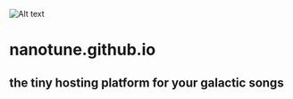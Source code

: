 ![Alt text](../static/huddle/img/NanoTune.png?raw=true "NanoTune")

# nanotune.github.io

## the tiny hosting platform for your galactic songs

